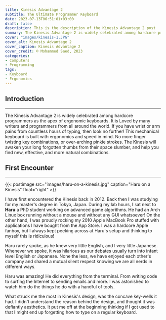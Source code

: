```yaml
---
title: Kinesis Advantage 2
subtitle: The Ultimate Programmer Keyboard
date: 2023-07-13T06:51:01+03:00
draft: false
description: This is the description of the Kinesis Advantage 2 post
summary: The Kinesis Advantage 2 is widely celebrated among hardcore programmers as the apex of ergonomic keyboards. It is Loved by many writers and programmers from all around the world. If you have wrist or arm pains from countless hours of typing, then look no further! This mechanical keyboard is built with ergonomics and speed in mind. No more finger twisting key combinations, or over-arching pinkie strokes. The Kinesis will awaken your long forgotten thumbs from their space slumber, and help you find new, effective, and more natural combinations.
cover: "images/kinesis-1.JPG"
cover_alt: Kinesis Advantage 2
cover_caption: Kinesis Advantage 2
cover_credit: © Mohammed Saed, 2023
categories:
- Computers
- Programming
tags:
- Keyboard
- Ergonomics
---
```


## Introduction
---
The Kinesis Advantage 2 is widely celebrated among hardcore programmers as the
apex of ergonomic keyboards. It is Loved by many writers and programmers from
all around the world. If you have wrist or arm pains from countless hours of
typing, then look no further! This mechanical keyboard is built with ergonomics
and speed in mind. No more finger twisting key combinations, or over-arching
pinkie strokes. The Kinesis will awaken your long forgotten thumbs from their
space slumber, and help you find new, effective, and more natural combinations.

## First Encounter
---
{{< postimage src="images/haru-on-a-kinesis.jpg" caption="Haru on a Kinesis" float="right" >}}

I have first encountered the Kinesis back in 2012. Back then I was studying for
my master's degree in Tokyo, Japan. During my lab hours, I sat next to **Haru**
a PhD student working on advanced game algorithms. He had an Arch Linux box
running without a mouse and without any GUI whatsoever! On the other hand, I was
proudly rocking my 2010 Apple MacBook Pro stuffed with applications I have
bought from the App Store. I was a hardcore Apple fanboy, but I always kept
peeking across at Haru's setup and thinking to myself this is ridiculous!

Haru rarely spoke, as he knew very little English, and I very little Japanese.
Whenever we spoke, it was hilarious as our debates usually turn into infant
level English or Japanese. None the less, we have enjoyed each other's company
and shared a mutual silent respect knowing we are all nerds in different ways.

Haru was amazing! He did everything from the terminal. From writing code to
surfing the Internet to sending emails and more. I was astonished to watch him
do the things he do with a handful of tools.

What struck me the most in Kinesis's design, was the concave key-wells it had. I
didn't understand the reason behind the design, and thought it was defiantly
aesthetics. It put me off at the beginning thinking if I got used to that I
might end up forgetting how to type on a regular keyboard.
